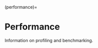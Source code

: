 (performance)=

# Performance

Information on profiling and benchmarking.

```{tableofcontents}
```
